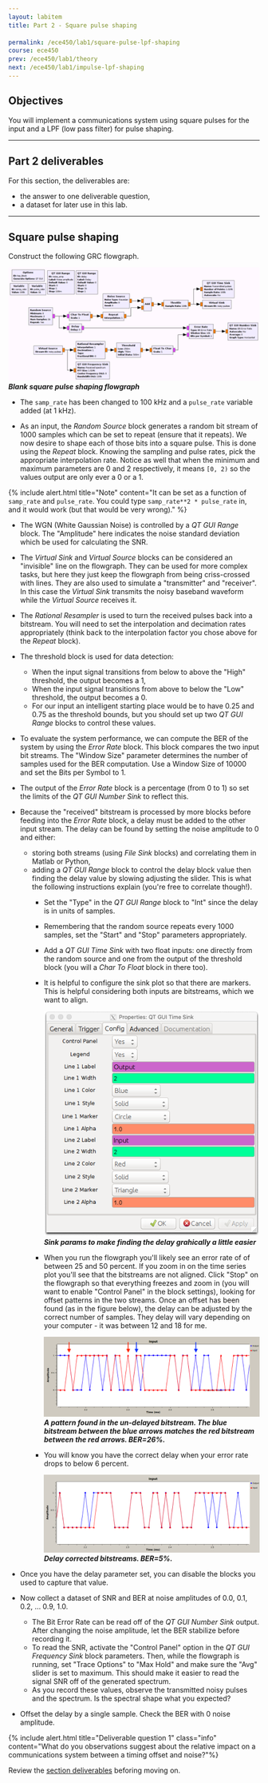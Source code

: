 ```yaml
---
layout: labitem
title: Part 2 - Square pulse shaping

permalink: /ece450/lab1/square-pulse-lpf-shaping
course: ece450
prev: /ece450/lab1/theory
next: /ece450/lab1/impulse-lpf-shaping
---
```


## Objectives

You will implement a communications system using square pulses for the input and a LPF (low pass filter) for pulse shaping.

---

## Part 2 deliverables

For this section, the deliverables are:

- the answer to one deliverable question,
- a dataset for later use in this lab.

---

## Square pulse shaping

Construct the following GRC flowgraph.

  ![square-pulses-blank-flowgraph.png](figures/square-pulses-blank-flowgraph.png) <br>
  __*Blank square pulse shaping flowgraph*__

- The `samp_rate` has been changed to 100 kHz and a `pulse_rate` variable added (at 1 kHz).

- As an input, the *Random Source* block generates a random bit stream of 1000 samples which can be set to repeat (ensure that it repeats). We now desire to shape each of those bits into a square pulse. This is done using the *Repeat* block. Knowing the sampling and pulse rates, pick the appropriate interpolation rate. Notice as well that when the minimum and maximum parameters are 0 and 2 respectively, it means `[0, 2)` so the values output are only ever a 0 or a 1.

{% include alert.html title="Note" content="It can be set as a function of `samp_rate` and `pulse_rate`. You could type `samp_rate**2 * pulse_rate` in, and it would work (but that would be very wrong)." %}

- The WGN (White Gaussian Noise) is controlled by a *QT GUI Range* block. The "Amplitude" here indicates the noise standard deviation which be used for calculating the SNR.

- The *Virtual Sink* and *Virtual Source* blocks can be considered an "invisible" line on the flowgraph. They can be used for more complex tasks, but here they just keep the flowgraph from being criss-crossed with lines. They are also used to simulate a "transmitter" and "receiver". In this case the *Virtual Sink* transmits the noisy baseband waveform while the *Virtual Source* receives it.

- The *Rational Resampler* is used to turn the received pulses back into a bitstream. You will need to set the interpolation and decimation rates appropriately (think back to the interpolation factor you chose above for the *Repeat* block).

- The threshold block is used for data detection:
  - When the input signal transitions from below to above the "High" threshold, the output becomes a 1,
  - When the input signal transitions from above to below the "Low" threshold, the output becomes a 0.
  - For our input an intelligent starting place would be to have 0.25 and 0.75 as the threshold bounds, but you should set up two *QT GUI Range* blocks to control these values.

- To evaluate the system performance, we can compute the BER of the system by using the *Error Rate* block. This block compares the two input bit streams. The "Window Size" parameter determines the number of samples used for the BER computation. Use a Window Size of 10000 and set the Bits per Symbol to 1.

- The output of the *Error Rate* block is a percentage (from 0 to 1) so set the limits of the *QT GUI Number Sink* to reflect this.

- Because the "received" bitstream is processed by more blocks before feeding into the *Error Rate* block, a delay must be added to the other input stream. The delay can be found by setting the noise amplitude to 0 and either:
  - storing both streams (using *File Sink* blocks) and correlating them in Matlab or Python,
  - adding a *QT GUI Range* block to control the delay block value then finding the delay value by slowing adjusting the slider. This is what the following instructions explain (you're free to correlate though!).
    - Set the "Type" in the *QT GUI Range* block to "Int" since the delay is in units of samples.
    - Remembering that the random source repeats every 1000 samples, set the "Start" and "Stop" parameters appropriately.
    - Add a *QT GUI Time Sink* with two float inputs: one directly from the random source and one from the output of the threshold block (you will a *Char To Float* block in there too).
    - It is helpful to configure the sink plot so that there are markers. This is helpful considering both inputs are bitstreams, which we want to align.

      ![delay-qt-sink-config.png](figures/delay-qt-sink-config.png) <br>
      __*Sink params to make finding the delay grahically a little easier*__

    - When you run the flowgraph you'll likely see an error rate of of between 25 and 50 percent. If you zoom in on the time series plot you'll see that the bitstreams are not aligned. Click "Stop" on the flowgraph so that everything freezes and zoom in (you will want to enable "Control Panel" in the block settings), looking for offset patterns in the two streams. Once an offset has been found (as in the figure below), the delay can be adjusted by the correct number of samples. They delay will vary depending on your computer - it was between 12 and 18 for me.

      ![un-delayed-bitstreams.png](figures/un-delayed-bitstreams.png)<br>
      __*A pattern found in the un-delayed bitstream. The blue bitstream between the blue arrows matches the red bitstream between the red arrows. BER=26%.*__

    - You will know you have the correct delay when your error rate drops to below 6 percent.

      ![delayed-bitstreams.png](figures/delayed-bitstreams.png)<br>
      __*Delay corrected bitstreams. BER=5%.*__

- Once you have the delay parameter set, you can disable the blocks you used to capture that value.

- Now collect a dataset of SNR and BER at noise amplitudes of 0.0, 0.1, 0.2, ... 0.9, 1.0.
  - The Bit Error Rate can be read off of the *QT GUI Number Sink* output. After changing the noise amplitude, let the BER stabilize before recording it.
  - To read the SNR, activate the "Control Panel" option in the *QT GUI Frequency Sink* block parameters. Then, while the flowgraph is running, set "Trace Options" to "Max Hold" and make sure the "Avg" slider is set to maximum. This should make it easier to read the signal SNR off of the generated spectrum.
  - As you record these values, observe the transmitted noisy pulses and the spectrum. Is the spectral shape what you expected?

- Offset the delay by a single sample. Check the BER with 0 noise amplitude.

{% include alert.html title="Deliverable question 1" class="info" content="What do you observations suggest about the relative impact on a communications system between a timing offset and noise?"%}

Review the [section deliverables](#part-2-deliverables) beforing moving on.
